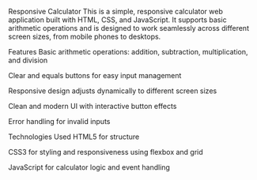 Responsive Calculator
This is a simple, responsive calculator web application built with HTML, CSS, and JavaScript. It supports basic arithmetic operations and is designed to work seamlessly across different screen sizes, from mobile phones to desktops.

Features
Basic arithmetic operations: addition, subtraction, multiplication, and division

Clear and equals buttons for easy input management

Responsive design adjusts dynamically to different screen sizes

Clean and modern UI with interactive button effects

Error handling for invalid inputs

Technologies Used
HTML5 for structure

CSS3 for styling and responsiveness using flexbox and grid

JavaScript for calculator logic and event handling
